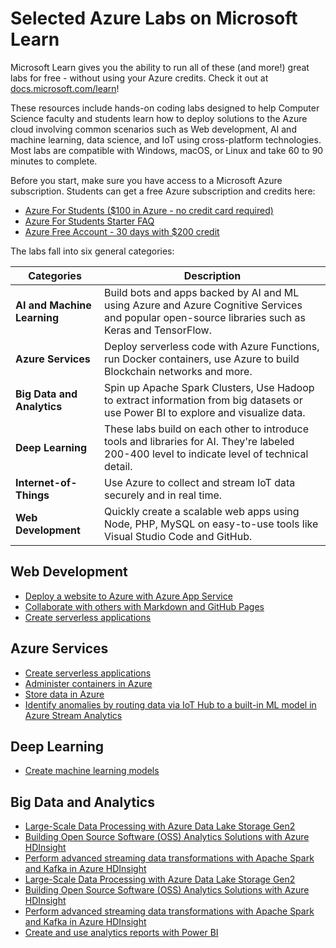 # Selected Azure Labs on Microsoft Learn

Microsoft Learn gives you the ability to run all of these (and more!) great labs for free - without using your Azure credits. Check it out at [docs.microsoft.com/learn](https://docs.microsoft.com/learn?WT.mc_id=academic-9938-cxa)!

These resources include hands-on coding labs designed to help Computer Science faculty and students learn how to deploy solutions to the Azure cloud involving common scenarios such as Web development, AI and machine learning, data science, and IoT using cross-platform technologies. Most labs are compatible with Windows, macOS, or Linux and take 60 to 90 minutes to complete.

Before you start, make sure you have access to a Microsoft Azure subscription. Students can get a free Azure subscription and credits here:

* [Azure For Students ($100 in Azure - no credit card required)](https://azure.microsoft.com/free/students/?WT.mc_id=academiccontent-github-cxa)
* [Azure For Students Starter FAQ](https://azure.microsoft.com/free/students-starter-faq/?WT.mc_id=academiccontent-github-cxa)
* [Azure Free Account - 30 days with $200 credit](https://azure.microsoft.com/free/?WT.mc_id=academiccontent-github-cxa)

The labs fall into six general categories:

| Categories | Description | 
| - | - |
| **AI and Machine Learning** | Build bots and apps backed by AI and ML using Azure and Azure Cognitive Services and popular open-source libraries such as Keras and TensorFlow. | |
| **Azure Services** | Deploy serverless code with Azure Functions, run Docker containers, use Azure to build Blockchain networks and more. | 
| **Big Data and Analytics** | Spin up Apache Spark Clusters, Use Hadoop to extract information from big datasets or use Power BI to explore and visualize data. | 
| **Deep Learning** | These labs build on each other to introduce tools and libraries for AI. They're labeled 200-400 level to indicate level of technical detail. | 
| **Internet-of-Things** | Use Azure to collect and stream IoT data securely and in real time. | 
| **Web Development** | Quickly create a scalable web apps using Node, PHP, MySQL on easy-to-use tools like Visual Studio Code and GitHub.|


## Web Development

* [Deploy a website to Azure with Azure App Service](https://docs.microsoft.com/learn/paths/deploy-a-website-with-azure-app-service/?WT.mc_id=academic-9938-cxa)
* [Collaborate with others with Markdown and GitHub Pages](https://docs.microsoft.com/learn/paths/collaborate-markdown-github-pages/?WT.mc_id=academic-9938-cxa)
* [Create serverless applications](https://docs.microsoft.com/learn/paths/create-serverless-applications/?WT.mc_id=academic-9938-cxa)

## Azure Services

* [Create serverless applications](https://docs.microsoft.com/learn/paths/create-serverless-applications/?WT.mc_id=academic-9938-cxa)
* [Administer containers in Azure](https://docs.microsoft.com/learn/paths/administer-containers-in-azure/?WT.mc_id=academic-9938-cxa)
* [Store data in Azure](https://docs.microsoft.com/learn/paths/store-data-in-azure/?WT.mc_id=academic-9938-cxa)
* [Identify anomalies by routing data via IoT Hub to a built-in ML model in Azure Stream Analytics](https://docs.microsoft.com/learn/modules/data-anomaly-detection-using-azure-iot-hub/?WT.mc_id=academic-9938-cxa)

## Deep Learning

* [Create machine learning models](https://docs.microsoft.com/learn/paths/create-machine-learn-models/?WT.mc_id=academic-9938-cxa)

## Big Data and Analytics

* [Large-Scale Data Processing with Azure Data Lake Storage Gen2](https://docs.microsoft.com/learn/paths/data-processing-with-azure-adls/?WT.mc_id=academic-9938-cxa)
* [Building Open Source Software (OSS) Analytics Solutions with Azure HDInsight](https://docs.microsoft.com/learn/paths/build-oss-analytical-solutions-az-hdinsight//?WT.mc_id=academic-9938-cxa)
* [Perform advanced streaming data transformations with Apache Spark and Kafka in Azure HDInsight](https://docs.microsoft.com/learn/modules/perform-advanced-streaming-data-transformations-with-spark-kafka/?WT.mc_id=academic-9938-cxa)
* [Large-Scale Data Processing with Azure Data Lake Storage Gen2](https://docs.microsoft.com/learn/paths/data-processing-with-azure-adls/?WT.mc_id=academic-9938-cxa)
* [Building Open Source Software (OSS) Analytics Solutions with Azure HDInsight](https://docs.microsoft.com/learn/paths/build-oss-analytical-solutions-az-hdinsight//?WT.mc_id=academic-9938-cxa)
* [Perform advanced streaming data transformations with Apache Spark and Kafka in Azure HDInsight](https://docs.microsoft.com/learn/modules/perform-advanced-streaming-data-transformations-with-spark-kafka/?WT.mc_id=academic-9938-cxa)
* [Create and use analytics reports with Power BI](https://docs.microsoft.com/learn/paths/create-use-analytics-reports-power-bi/?WT.mc_id=academic-9938-cxa)